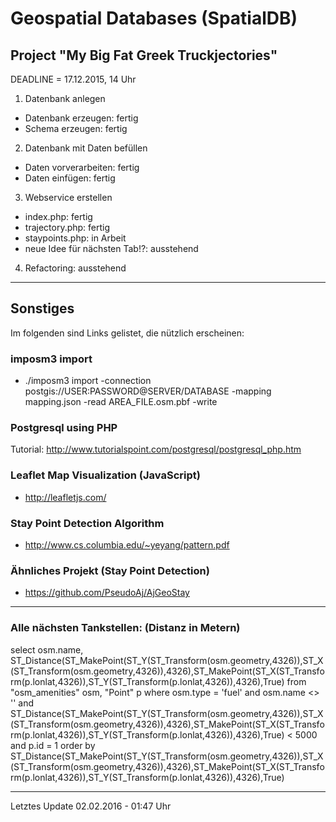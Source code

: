 # Geospatial Databases (SpatialDB)

## Project "My Big Fat Greek Truckjectories"

DEADLINE = 17.12.2015, 14 Uhr

1) Datenbank anlegen
- Datenbank erzeugen: fertig
- Schema erzeugen: fertig

2) Datenbank mit Daten befüllen
- Daten vorverarbeiten: fertig
- Daten einfügen: fertig

3) Webservice erstellen
- index.php: fertig
- trajectory.php: fertig
- staypoints.php: in Arbeit
- neue Idee für nächsten Tab!?: ausstehend

4) Refactoring: ausstehend

---

## Sonstiges
Im folgenden sind Links gelistet, die nützlich erscheinen:

### imposm3 import
- ./imposm3 import -connection postgis://USER:PASSWORD@SERVER/DATABASE -mapping mapping.json -read AREA_FILE.osm.pbf -write

### Postgresql using PHP
Tutorial: http://www.tutorialspoint.com/postgresql/postgresql_php.htm

### Leaflet Map Visualization (JavaScript)
- http://leafletjs.com/

### Stay Point Detection Algorithm
- http://www.cs.columbia.edu/~yeyang/pattern.pdf

### Ähnliches Projekt (Stay Point Detection)
- https://github.com/PseudoAj/AjGeoStay

---

### Alle nächsten Tankstellen: (Distanz in Metern)

select osm.name, ST_Distance(ST_MakePoint(ST_Y(ST_Transform(osm.geometry,4326)),ST_X(ST_Transform(osm.geometry,4326)),4326),ST_MakePoint(ST_X(ST_Transform(p.lonlat,4326)),ST_Y(ST_Transform(p.lonlat,4326)),4326),True)
from "osm_amenities" osm, "Point" p 
where osm.type = 'fuel' 
  and osm.name <> '' 
  and ST_Distance(ST_MakePoint(ST_Y(ST_Transform(osm.geometry,4326)),ST_X(ST_Transform(osm.geometry,4326)),4326),ST_MakePoint(ST_X(ST_Transform(p.lonlat,4326)),ST_Y(ST_Transform(p.lonlat,4326)),4326),True) < 5000
  and p.id = 1
order by ST_Distance(ST_MakePoint(ST_Y(ST_Transform(osm.geometry,4326)),ST_X(ST_Transform(osm.geometry,4326)),4326),ST_MakePoint(ST_X(ST_Transform(p.lonlat,4326)),ST_Y(ST_Transform(p.lonlat,4326)),4326),True)

---

Letztes Update 02.02.2016 - 01:47 Uhr
